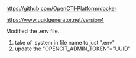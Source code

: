 https://github.com/OpenCTI-Platform/docker

https://www.uuidgenerator.net/version4

Modified the .env file.
1. take of .system in file name to just ".env"
2. update the "OPENCIT_ADMIN_TOKEN"="UUID"